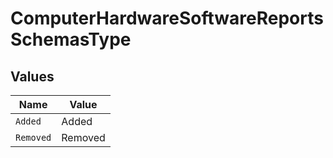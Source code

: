 # ComputerHardwareSoftwareReportsSchemasType


## Values

| Name      | Value     |
| --------- | --------- |
| `Added`   | Added     |
| `Removed` | Removed   |